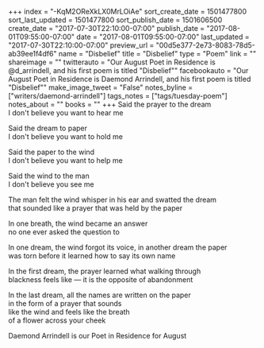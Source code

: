 +++
index = "-KqM2OReXkLX0MrLOiAe"
sort_create_date = 1501477800
sort_last_updated = 1501477800
sort_publish_date = 1501606500
create_date = "2017-07-30T22:10:00-07:00"
publish_date = "2017-08-01T09:55:00-07:00"
date = "2017-08-01T09:55:00-07:00"
last_updated = "2017-07-30T22:10:00-07:00"
preview_url = "00d5e377-2e73-8083-78d5-ab39ee1f4df6"
name = "Disbelief"
title = "Disbelief"
type = "Poem"
link = ""
shareimage = ""
twitterauto = "Our August Poet in Residence is  @d_arrindell, and his first poem is titled \"Disbelief\""
facebookauto = "Our August Poet in Residence is  Daemond Arrindell, and his first poem is titled \"Disbelief\""
make_image_tweet = "False"
notes_byline = ["writers/daemond-arrindell"]
tags_notes = ["tags/tuesday-poem"]
notes_about = ""
books = ""
+++
Said the prayer to the dream<br>
I don't believe you want to hear me

Said the dream to paper<br>
I don't believe you want to hold me

Said the paper to the wind<br>
I don't believe you want to help me

Said the wind to the man<br>
I don't believe you see me

The man felt the wind whisper in his ear and swatted the dream <br>
that sounded like a prayer that was held by the paper

In one breath, the wind became an answer<br>
no one ever asked the question to

In one dream, the wind forgot its voice, in another dream the paper<br>
was torn before it learned how to say its own name

In the first dream, the prayer learned what walking through<br>
blackness feels like &mdash; it is the opposite of abandonment

In the last dream, all the names are written on the paper<br>
in the form of a prayer that sounds<br>
like the wind and feels like the breath<br>
of a flower across your cheek

<p class="poem-footer">Daemond Arrindell is our Poet in Residence for August</p>